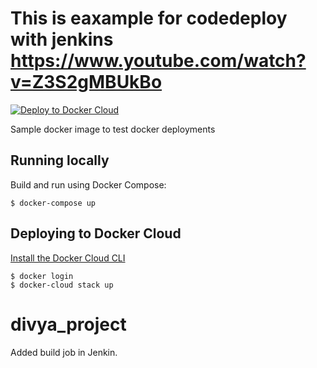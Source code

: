 This is eaxample for codedeploy with jenkins
https://www.youtube.com/watch?v=Z3S2gMBUkBo 
===========

[![Deploy to Docker Cloud](https://files.cloud.docker.com/images/deploy-to-dockercloud.svg)](https://cloud.docker.com/stack/deploy/)

Sample docker image to test docker deployments

## Running locally

Build and run using Docker Compose:

	$ docker-compose up


## Deploying to Docker Cloud

[Install the Docker Cloud CLI](https://docs.docker.com/docker-cloud/tutorials/installing-cli/)

	$ docker login
	$ docker-cloud stack up

# divya_project
Added build job in Jenkin.

